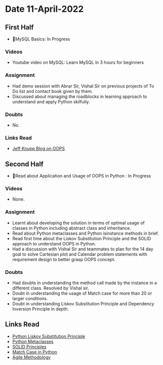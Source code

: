 # Date 11-April-2022

## First Half

- 🔄MySQL Basics: In Progress

### Videos

- Youtube video on MySQL: Learn MySQL in 3 hours for beginners

### Assignment

- Had demo session with Abrar Sir, Vishal Sir on previous projects of To Do list and contact book given by them.
- Discussed about managing the roadblocks in learning approach to understand and apply Python skilfully.

### Doubts

- No.

### Links Read

- [Jeff Knupp Blog on OOPS](https://jeffknupp.com/blog/2014/06/18/improve-your-python-python-classes-and-object-oriented-programming/)

## Second Half

- 🔄Read about Application and Usage of OOPS in Python : In Progress

### Videos

- None.

### Assignment

- Learnt about developing the solution in terms of optimal usage of classes in Python including abstract class and inheritance.
- Read about Python metaclasses and Python isinstance methods in brief.
- Read first time about the Liskov Substitution Principle and the SOLID approach to understand OOPS in Python.
- Had a discussion with Vishal Sir and teammates to plan for the 14 day goal to solve Cartesian plot and Calendar problem statements with requirement design to better grasp OOPS concept.

### Doubts

- Had doubts in understanding the method call made by the instance in a different class. Resolved by Vishal sir.
- Doubt in understanding the usage of Match case for more than 20 or larger conditions.
- Doubt in understanding Liskov Substitution Principle and Dependency Inversion Principle in depth.

## Links Read

- [Python Liskov Substitution Principle](https://www.pythontutorial.net/python-oop/python-liskov-substitution-principle/)
- [Python Metaclasses](https://realpython.com/python-metaclasses/)
- [SOLID Principles](https://towardsdatascience.com/solid-coding-in-python-1281392a6a94)
- [Match Case in Python](https://www.pythonpool.com/match-case-python/)
- [Agile Methodology](https://kruschecompany.com/agile-software-development/)
